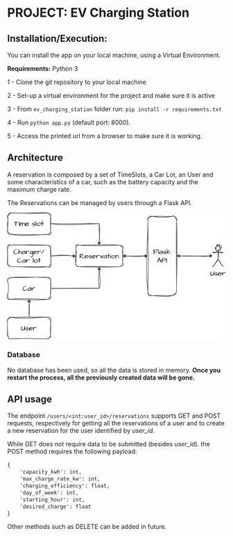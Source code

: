 # PROJECT: EV Charging Station

## Installation/Execution:
You can install the app on your local machine, using a Virtual Environment.


**Requirements:** Python 3

1 - Clone the git repository to your local machine

2 - Set-up a virtual environment for the project and make sure it is active

3 - From `ev_charging_station` folder run:
`pip install -r requirements.txt`

4 - Run `python app.py` (default port: 8000).

5 - Access the printed url from a browser to make sure it is working.


## Architecture
A reservation is composed by a set of TimeSlots, a Car Lot, an User and some
characteristics of a car, such as the battery capacity and the maximum charge rate.

The Reservations can be managed by users through a Flask API.

![Screenshot](/ev_charging_station/docs/EV_charging.drawio.png)

### Database
No database has been used, so all the data is stored in memory. **Once you restart the process, all the previously created data will be gone.**


## API usage

The endpoint `/users/<int:user_id>/reservations` supports GET and POST requests, respectively for getting all the reservations of a user and to create a new reservation for the user identified by *user_id*.

While GET does not require data to be submitted (besides *user_id*). the POST method requires the following payload:

```
{      
    'capacity_kwh': int,
    'max_charge_rate_kw': int,
    'charging_efficiency': float,
    'day_of_week': int,
    'starting_hour': int,
    'desired_charge': float
}
```

Other methods such as DELETE can be added in future. 
